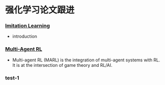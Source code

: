 # 强化学习论文跟进

### [Imitation Learning](https://github.com/PaperCommunity/Reinforcement-Learning/tree/master/ImitationLearning)
- introduction

### [Multi-Agent RL](https://github.com/PaperCommunity/Reinforcement-Learning/tree/master/Multi-Agent)
- Multi-agent RL (MARL) is the integration of multi-agent systems with RL. It is at the intersection of
game theory and RL/AI.

### test-1
